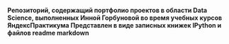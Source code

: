 **Репозиторий, содержащий портфолио проектов в области Data Science, выполненных Инной Горбуновой во время учебных курсов ЯндексПрактикума
Представлен в виде записных книжек IPython и файлов readme markdown**
